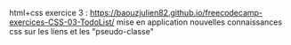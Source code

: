 html+css exercice 3 : https://baouzjulien82.github.io/freecodecamp-exercices-CSS-03-TodoList/
mise en application nouvelles connaissances css sur les liens et les "pseudo-classe"
